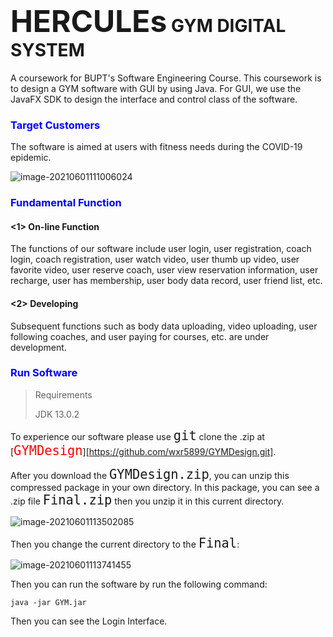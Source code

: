# <font size=56>HERCULEs</font> GYM DIGITAL SYSTEM

A coursework for BUPT's Software Engineering Course. This coursework is to design a GYM software with GUI by using Java. For GUI, we use the JavaFX SDK to design the interface and control class of the software.

### <font color = "blue"> Target Customers</font>

The software is aimed at users with fitness needs during the COVID-19 epidemic.

![image-20210601111006024](https://gitee.com/xinranwang/images-bed/raw/master/20210601111008.png)

### <font color = "blue">Fundamental Function </font>

#### <1> On-line Function

The functions of our software include user login, user registration, coach login, coach registration, user watch video, user thumb up video, user favorite video, user reserve coach, user view reservation information, user recharge, user has membership, user body data record, user friend list, etc.

#### <2> Developing

Subsequent functions such as body data uploading, video uploading, user following coaches, and user paying for courses, etc. are under development.

### <font color = "blue">Run Software</font>

> Requirements
>
> JDK 13.0.2

To experience our software please use <font size=5>`git`</font> clone the .zip at [<font size=5 color=red>`GYMDesign`</font>][https://github.com/wxr5899/GYMDesign.git].

After you download the <font size=5>`GYMDesign.zip`</font>, you can unzip this compressed package in your own directory. In this package, you can see a .zip file <font size=5>`Final.zip`</font> then you unzip it in this current directory.

![image-20210601113502085](https://gitee.com/xinranwang/images-bed/raw/master/20210601113748.png)

Then you change the current directory to the <font size=5>`Final`</font>: 

![image-20210601113741455](https://gitee.com/xinranwang/images-bed/raw/master/20210601113745.png)

Then you can run the software by run the following command:

```
java -jar GYM.jar
```

Then you can see the Login Interface.

